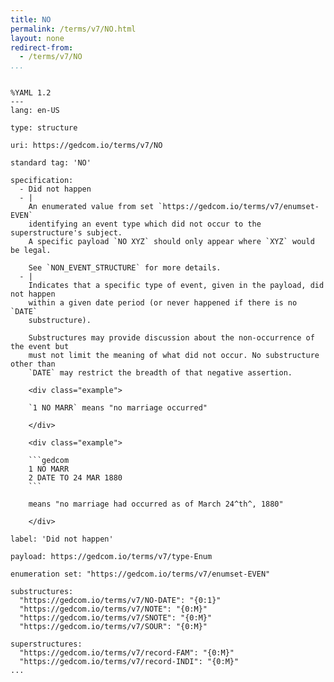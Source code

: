 ```yaml
---
title: NO
permalink: /terms/v7/NO.html
layout: none
redirect-from:
  - /terms/v7/NO
...
```


```

%YAML 1.2
---
lang: en-US

type: structure

uri: https://gedcom.io/terms/v7/NO

standard tag: 'NO'

specification:
  - Did not happen
  - |
    An enumerated value from set `https://gedcom.io/terms/v7/enumset-EVEN`
    identifying an event type which did not occur to the superstructure's subject.
    A specific payload `NO XYZ` should only appear where `XYZ` would be legal.
    
    See `NON_EVENT_STRUCTURE` for more details.
  - |
    Indicates that a specific type of event, given in the payload, did not happen
    within a given date period (or never happened if there is no `DATE`
    substructure).
    
    Substructures may provide discussion about the non-occurrence of the event but
    must not limit the meaning of what did not occur. No substructure other than
    `DATE` may restrict the breadth of that negative assertion.
    
    <div class="example">
    
    `1 NO MARR` means "no marriage occurred"
    
    </div>
    
    <div class="example">
    
    ```gedcom
    1 NO MARR
    2 DATE TO 24 MAR 1880
    ```
    
    means "no marriage had occurred as of March 24^th^, 1880"
    
    </div>

label: 'Did not happen'

payload: https://gedcom.io/terms/v7/type-Enum

enumeration set: "https://gedcom.io/terms/v7/enumset-EVEN"

substructures:
  "https://gedcom.io/terms/v7/NO-DATE": "{0:1}"
  "https://gedcom.io/terms/v7/NOTE": "{0:M}"
  "https://gedcom.io/terms/v7/SNOTE": "{0:M}"
  "https://gedcom.io/terms/v7/SOUR": "{0:M}"

superstructures:
  "https://gedcom.io/terms/v7/record-FAM": "{0:M}"
  "https://gedcom.io/terms/v7/record-INDI": "{0:M}"
...

```
